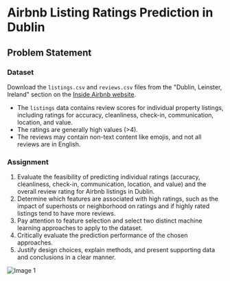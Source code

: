 # Airbnb Listing Ratings Prediction in Dublin

## Problem Statement

### Dataset

Download the `listings.csv` and `reviews.csv` files from the "Dublin, Leinster, Ireland" section on the [Inside Airbnb website](http://insideairbnb.com/get-the-data/).
- The `listings` data contains review scores for individual property listings, including ratings for accuracy, cleanliness, check-in, communication, location, and value.
- The ratings are generally high values (>4).
- The reviews may contain non-text content like emojis, and not all reviews are in English.

### Assignment

1. Evaluate the feasibility of predicting individual ratings (accuracy, cleanliness, check-in, communication, location, and value) and the overall review rating for Airbnb listings in Dublin.
2. Determine which features are associated with high ratings, such as the impact of superhosts or neighborhood on ratings and if highly rated listings tend to have more reviews.
3. Pay attention to feature selection and select two distinct machine learning approaches to apply to the dataset.
4. Critically evaluate the prediction performance of the chosen approaches.
5. Justify design choices, explain methods, and present supporting data and conclusions in a clear manner.


![Image 1](https://github.com/Qtonium/Maze-using-using-AI/blob/main/Images/Comparision-01.png)
